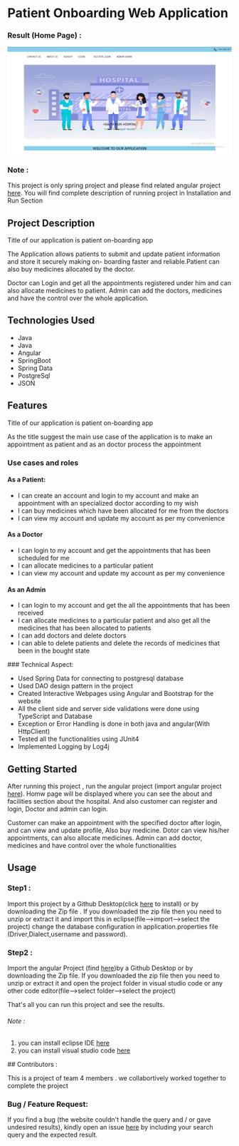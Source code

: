 # Patient Onboarding Web Application

### Result (Home Page) :
![](https://github.com/Na-veed/Patient-OnBoarding-Angular/blob/master/src/assets/home.JPG)
### Note :
  This project is only spring project and please find related angular project [here](https://github.com/PavanSaiSheshetti/PatientOnboardingApp_Angular). You will find complete 
  description of running project in Installation and Run Section
## Project Description

Title of our application is patient on-boarding app

The Application allows patients to submit and update patient information and store it securely making on- boarding faster and reliable.Patient can also buy medicines allocated by the doctor.

Doctor can Login and get all the appointments registered under him and can also allocate medicines to patient. Admin can add the doctors, medicines and have the control over the whole application.

## Technologies Used

<ul><li>Java
  <li>Java
  <li>Angular
  <li>SpringBoot
  <li>Spring Data
  <li>PostgreSql
  <li>JSON
</ul>

## Features

<p> Title of our application is patient on-boarding app</p>

<p> As the title suggest the main use case of the application is to make an appointment as patient and as an doctor process the appointment</p>

<h3>Use cases and roles</h3>
<H4>As a Patient:</h4>
<ul>
  <li>I can create an account and login to my account and make an appointment with an specialized doctor according to my wish</li>
  <li>I can buy medicines which have been allocated for me from the doctors</li>
  <li>I can view my account and update my account as per my convenience</li>
</ul>
<h4>As a Doctor</h4>
<ul>
  <li>I can login to my account and get the appointments that has been scheduled for me</li>
  <li>I can allocate medicines to a particular patient</li>
  <li>I can view my account and update my account as per my convenience</li>
</ul>
<h4>As an Admin</h4>
<ul>
  <li>I can login to my account and get the all the appointments that has been received</li>
  <li>I can allocate medicines to a particular patient and also get all the medicines that has been allocated to patients</li>
  <li>I can add doctors and delete doctors</li>
  <li>I can able to delete patients and delete the records of medicines that been in the bought state
</ul>
### Technical Aspect:
<ul>
<li>Used Spring Data for connecting to postgresql database </li>
<li>Used DAO design pattern in the project
<li>Created Interactive Webpages using Angular and Bootstrap for the website
<li>All the client side and server side validations were done using TypeScript and Database
<li>Exception or Error Handling is done in both  java and angular(With HttpClient)
<li>Tested all the functionalities using JUnit4 
<li>Implemented Logging by Log4j
</ul>

## Getting Started

After running this project , run the angular project (import angular project [here](https://github.com/PavanSaiSheshetti/PatientOnboardingApp_Angular)). Homw page will be displayed where you can see the about and facilities section about the hospital. And also customer can register and login, Doctor and admin can login.

Customer can make an appointment with the specified doctor after login, and can view and update profile, Also buy medicine. Dotor can view his/her appointments, can also allocate medicines. Admin can add doctor, medicines and have control over the whole functionalities

## Usage

### Step1 :
Import this project by a Github Desktop(click [here](https://desktop.github.com/) to install) or by downloading the Zip file . If you downloaded the zip file then you need to unzip or extract it and import this in eclipse(file-->import-->select the project)
change the database configuration in application.properties file (Driver,Dialect,username and password).

### Step2 :
Import the angular Project (find [here](https://github.com/PavanSaiSheshetti/PatientOnboardingApp_Angular))by a Github Desktop or by downloading the Zip file. If you downloaded the zip file then you need to unzip or extract it and open the project folder in visual studio code or any other code editor(file-->select folder-->select the project)

That's all you can run this project and see the results.

###### Note :
<ol>
<li>you can install eclipse IDE <a href="https://www.eclipse.org/downloads/">here</a></li>
<li>you can install visual studio code <a href="https://code.visualstudio.com/download">here</a></li>
</ol>
## Contributors :

This is a project of team 4 members . we collabortively worked together to complete the project

### Bug / Feature Request:

If you find a bug (the website couldn't handle the query and / or gave undesired results), kindly open an issue [here](https://github.com/PavanSaiSheshetti/PatientOnboardingApp_Web/issues/new) by including your search query and the expected result.




